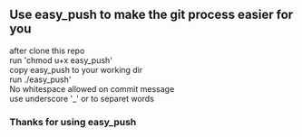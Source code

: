 ## Use easy_push to make the git process easier for you
after clone this repo <br>
run  'chmod u+x easy_push' <br>
copy easy_push to your working dir <br>
run ./easy_push' <br>
No whitespace allowed on commit message <br>
use underscore '_' or to separet words <br>

### Thanks for using easy_push
